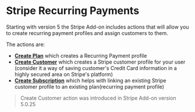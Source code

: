 # Stripe Recurring Payments

Starting with version 5 the Stripe Add-on includes actions that will allow you to create recurring payment profiles and assign customers to them.

The actions are:
* [**Create Plan**](/integrations/stripe/recurring-payments/stripe-create-plan.html) which creates a Recurring Payment profile
* [**Create Customer**](/integrations/stripe/recurring-payments/stripe-create-customer.html) which creates a Stripe customer profile for your user (consider it a way of saving customer's Credit Card information in a highly secured area on Stripe's platform)
* [**Create Subscription**](/integrations/stripe/recurring-payments/stripe-create-subscription.html) which helps with linking an existing Stripe customer profile to an existing plan(recurring payment profile)

> Create Customer action was introduced in Stripe Add-on version 5.0.25